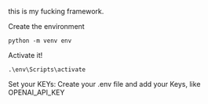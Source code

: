 this is my fucking framework.

Create the environment
```
python -m venv env
```
Activate it!
```
.\env\Scripts\activate
```
Set your KEYs:
Create your .env file and add your Keys, like OPENAI_API_KEY

